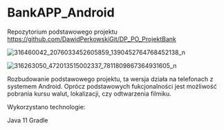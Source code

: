 # BankAPP_Android
Repozytorium podstawowego projektu https://github.com/DawidPerkowskiGit/DP_PO_ProjektBank

![316460042_2076033452605859_1390452764768452138_n](https://user-images.githubusercontent.com/87314459/203969463-7e9e5270-1959-4874-aa85-a117d9e508fa.jpg)

![316263050_472013515002337_7811809867364931605_n](https://user-images.githubusercontent.com/87314459/203969503-6c24a4f4-2993-479d-a696-6ae4d52b3127.jpg)


Rozbudowanie podstawowego projektu, ta wersja działa na telefonach z systemem Android. Oprócz podstawowych fukcjonalności jest możliwość pobrania kursu walut, lokalizacji, czy odtwarzenia filmiku.

Wykorzystano technologie:

Java 11
Gradle
